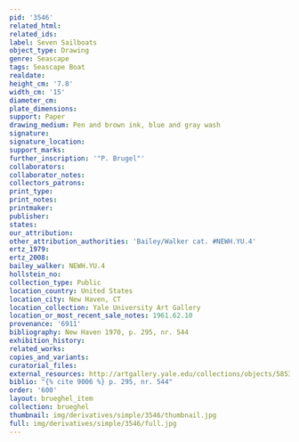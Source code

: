 ```yaml
---
pid: '3546'
related_html: 
related_ids: 
label: Seven Sailboats
object_type: Drawing
genre: Seascape
tags: Seascape Boat
realdate: 
height_cm: '7.8'
width_cm: '15'
diameter_cm: 
plate_dimensions: 
support: Paper
drawing_medium: Pen and brown ink, blue and gray wash
signature: 
signature_location: 
support_marks: 
further_inscription: '"P. Brugel"'
collaborators: 
collaborator_notes: 
collectors_patrons: 
print_type: 
print_notes: 
printmaker: 
publisher: 
states: 
our_attribution: 
other_attribution_authorities: 'Bailey/Walker cat. #NEWH.YU.4'
ertz_1979: 
ertz_2008: 
bailey_walker: NEWH.YU.4
hollstein_no: 
collection_type: Public
location_country: United States
location_city: New Haven, CT
location_collection: Yale University Art Gallery
location_or_most_recent_sale_notes: 1961.62.10
provenance: '6911'
bibliography: New Haven 1970, p. 295, nr. 544
exhibition_history: 
related_works: 
copies_and_variants: 
curatorial_files: 
external_resources: http://artgallery.yale.edu/collections/objects/58531
biblio: "{% cite 9006 %} p. 295, nr. 544"
order: '600'
layout: brueghel_item
collection: brueghel
thumbnail: img/derivatives/simple/3546/thumbnail.jpg
full: img/derivatives/simple/3546/full.jpg
---
```

